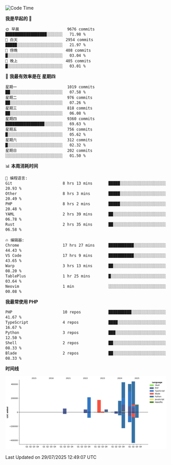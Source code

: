 <!--START_SECTION:waka-->
![Code Time](http://img.shields.io/badge/Code%20Time-3%2C913%20hrs%2035%20mins-blue)

**我是早起的 🐤** 

```text
🌞 早晨                     9676 commits        ██████████████████░░░░░░░   71.98 % 
🌆 白天                     2954 commits        █████░░░░░░░░░░░░░░░░░░░░   21.97 % 
🌃 傍晚                     408 commits         █░░░░░░░░░░░░░░░░░░░░░░░░   03.04 % 
🌙 晚上                     405 commits         █░░░░░░░░░░░░░░░░░░░░░░░░   03.01 % 
```
📅 **我最有效率是在 星期四** 

```text
星期一                      1019 commits        ██░░░░░░░░░░░░░░░░░░░░░░░   07.58 % 
星期二                      976 commits         ██░░░░░░░░░░░░░░░░░░░░░░░   07.26 % 
星期三                      818 commits         ██░░░░░░░░░░░░░░░░░░░░░░░   06.08 % 
星期四                      9360 commits        █████████████████░░░░░░░░   69.63 % 
星期五                      756 commits         █░░░░░░░░░░░░░░░░░░░░░░░░   05.62 % 
星期六                      312 commits         █░░░░░░░░░░░░░░░░░░░░░░░░   02.32 % 
星期日                      202 commits         ░░░░░░░░░░░░░░░░░░░░░░░░░   01.50 % 
```


📊 **本周消耗时间** 

```text
💬 编程语言: 
Git                      8 hrs 13 mins       █████░░░░░░░░░░░░░░░░░░░░   20.93 % 
Other                    8 hrs 3 mins        █████░░░░░░░░░░░░░░░░░░░░   20.49 % 
PHP                      8 hrs 2 mins        █████░░░░░░░░░░░░░░░░░░░░   20.48 % 
YAML                     2 hrs 39 mins       ██░░░░░░░░░░░░░░░░░░░░░░░   06.78 % 
Rust                     2 hrs 35 mins       ██░░░░░░░░░░░░░░░░░░░░░░░   06.58 % 

🔥 编辑器: 
Chrome                   17 hrs 27 mins      ███████████░░░░░░░░░░░░░░   44.43 % 
VS Code                  17 hrs 9 mins       ███████████░░░░░░░░░░░░░░   43.65 % 
Warp                     3 hrs 13 mins       ██░░░░░░░░░░░░░░░░░░░░░░░   08.20 % 
TablePlus                1 hr 25 mins        █░░░░░░░░░░░░░░░░░░░░░░░░   03.64 % 
Neovim                   1 min               ░░░░░░░░░░░░░░░░░░░░░░░░░   00.08 % 
```

**我最常使用 PHP** 

```text
PHP                      10 repos            ██████████░░░░░░░░░░░░░░░   41.67 % 
TypeScript               4 repos             ████░░░░░░░░░░░░░░░░░░░░░   16.67 % 
Python                   3 repos             ███░░░░░░░░░░░░░░░░░░░░░░   12.50 % 
Shell                    2 repos             ██░░░░░░░░░░░░░░░░░░░░░░░   08.33 % 
Blade                    2 repos             ██░░░░░░░░░░░░░░░░░░░░░░░   08.33 % 
```



**时间线**

![Lines of Code chart](https://raw.githubusercontent.com/abrahamgreyson/abrahamgreyson/main/assets/bar_graph.png)


 Last Updated on 29/07/2025 12:49:07 UTC
<!--END_SECTION:waka-->
